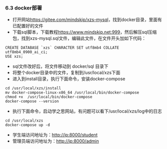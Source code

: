 ### 6.3 docker部署

* 打开网站<https://gitee.com/mindskip/xzs-mysql>，找到docker目录，里面有已配置好的文件
* 下载sql脚本，下载教程<https://www.mindskip.net:999>，然后解压sql压缩包，找到xzs-mysql.sql文件，编辑此文件，在文件开头加如下代码：

```xzs-mysql
CREATE DATABASE `xzs` CHARACTER SET utf8mb4 COLLATE utf8mb4_0900_ai_ci;
USE xzs;
```
* sql文件改好后，将文件移动到 docker/sql 目录下
* 将整个docker目录中的文件，复制到/usr/local/xzs下面
* 进入到install目录，执行下面命令，安装docker-compose
```docker-compose
cd /usr/local/xzs/install
mv docker-compose-linux-x86_64 /usr/local/bin/docker-compose
chmod +x  /usr/local/bin/docker-compose
docker-compose --version
```
* 执行下面命令，启动学之思网站，有问题可以看下/usr/local/xzs/log中的日志
```docker-xzs
cd /usr/local/xzs
docker-compose up -d
```
* 学生端访问地址为：<http://ip:8000/student>
* 管理员端访问地址为：<http://ip:8000/admin>